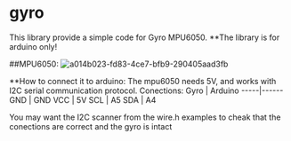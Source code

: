# gyro

This library provide a simple code for Gyro MPU6050.
**The library is for arduino only!

##MPU6050:
![a014b023-fd83-4ce7-bfb9-290405aad3fb](https://www.voltaat.com/cdn/shop/products/voltaat-3-axis-gyroscope-accelerometer-module-mpu-6050-3607196106854.jpg?v=1628483786)

**How to connect it to arduino:
The mpu6050 needs 5V, and works with I2C serial communication protocol.
Conections:
Gyro | Arduino
-----|------
GND  | GND
VCC  | 5V
SCL  | A5
SDA  | A4

You may want the I2C scanner from the wire.h examples to cheak that the conections are correct and the gyro is intact
